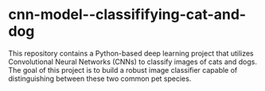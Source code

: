 # cnn-model--classififying-cat-and-dog
This repository contains a Python-based deep learning project that utilizes Convolutional Neural Networks (CNNs) to classify images of cats and dogs. The goal of this project is to build a robust image classifier capable of distinguishing between these two common pet species.
